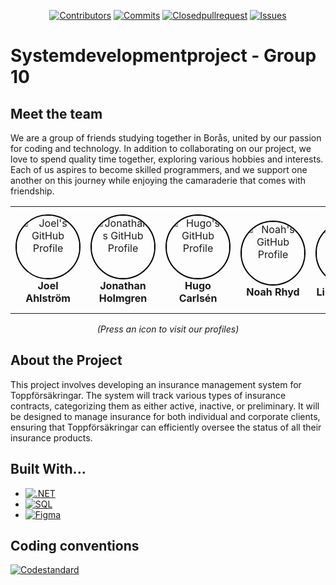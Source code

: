 <div align="center" margin=10px>
  
[![Contributors][contributors-shield]][contributors-url]
[![Commits][commits-shield]][commits-url]
[![Closedpullrequest][closedpullrequest-shield]][closedpullrequest-url]
[![Issues][issues-shield]][issues-url]

</div>
  
# Systemdevelopmentproject - Group 10


  
## Meet the team



We are a group of friends studying together in Borås, united by our passion for coding and technology. In addition to collaborating on our project, we love to spend quality time together, exploring various hobbies and interests. Each of us aspires to become skilled programmers, and we support one another on this journey while enjoying the camaraderie that comes with friendship. 

<div align="center">
<table>
  <tr>
    <td style="text-align: center;">
      <a href="https://github.com/Yodel99" target="_blank">
        <img src="https://github.com/Yodel99.png" alt="Joel's GitHub Profile" width="100" height="100" style="border-radius: 50%; border: 2px solid #000;" />
      </a>
      <br />
      <strong>Joel Ahlström</strong>
    </td>
    <td style="text-align: center;">
      <a href="https://github.com/JonathanHolmgren" target="_blank">
        <img src="https://github.com/JonathanHolmgren.png" alt="Jonathan's GitHub Profile" width="100" height="100" style="border-radius: 50%; border: 2px solid #000;" />
      </a>
      <br />
      <strong>Jonathan Holmgren</strong>
    </td>
    <td style="text-align: center;">
      <a href="https://github.com/hugocarlsen01" target="_blank">
        <img src="https://github.com/hugocarlsen01.png" alt="Hugo's GitHub Profile" width="100" height="100" style="border-radius: 50%; border: 2px solid #000;" />
      </a>
      <br />
      <strong>Hugo Carlsén</strong>
    </td>
    <td style="text-align: center;">
      <a href="https://github.com/Noahryhd1" target="_blank">
        <img src="https://github.com/Noahryhd1.png" alt="Noah's GitHub Profile" width="100" height="100" style="border-radius: 50%; border: 2px solid #000;" />
      </a>
      <br />
      <strong>Noah Rhyd</strong>
    </td>
    <td style="text-align: center;">
      <a href="https://github.com/LinusOlsson" target="_blank">
        <img src="https://github.com/LinusOlsson.png" alt="Linus's GitHub Profile" width="100" height="100" style="border-radius: 50%; border: 2px solid #000;" />
      </a>
      <br />
      <strong>Linus Olsson</strong>
    </td>
    <td style="text-align: center;">
      <a href="https://github.com/JakobWallared" target="_blank">
        <img src="https://github.com/JakobWallared.png" alt="Jakob's GitHub Profile" width="100" height="100" style="border-radius: 50%; border: 2px solid #000;" />
      </a>
      <br />
      <strong>Jakob Wallared Issa</strong>
    </td>
  </tr>
</table>






*(Press an icon to visit our profiles)*

</div>



  
## About the Project
This project involves developing an insurance management system for Toppförsäkringar. The system will track various types of insurance contracts, categorizing them as either active, inactive, or preliminary. It will be designed to manage insurance for both individual and corporate clients, ensuring that Toppförsäkringar can efficiently oversee the status of all their insurance products.


## Built With...

* [![.NET][.NET]][.NET-url]
* [![SQL][SQL]][.NET-url]
* [![Figma][Figma]][Figma-url]

## Coding conventions
[![Codestandard][Codestandard]][Codestandard-url]



<!-- MARKDOWN LINKS & IMAGES -->
<!-- https://www.markdownguide.org/basic-syntax/#reference-style-links -->
[contributors-shield]: https://img.shields.io/github/contributors/JonathanHolmgren/Systemutvecklingsprojekt
[contributors-url]: https://github.com/JonathanHolmgren/Systemutvecklingsprojekt/graphs/contributors
[commits-shield]: https://img.shields.io/github/commit-activity/t/JonathanHolmgren/Systemutvecklingsprojekt
[commits-url]: https://github.com/JonathanHolmgren/Systemutvecklingsprojekt/graphs/commit-activity
[issues-shield]:https://img.shields.io/github/issues/JonathanHolmgren/Systemutvecklingsprojekt
[issues-url]: https://github.com/JonathanHolmgren/Systemutvecklingsprojekt/issues
[closedpullrequest-shield]: https://img.shields.io/github/issues-pr-closed-raw/JonathanHolmgren/Systemutvecklingsprojekt
[closedpullrequest-url]: https://github.com/JonathanHolmgren/Systemutvecklingsprojekt/pulls?q=is%3Apr+is%3Aclosed
[.NET]: https://img.shields.io/badge/-C%23-purple?style=for-the-badge&logo=dotnet&logoSize=auto
[.NET-url]: https://dotnet.microsoft.com/en-us/
[SQL]: https://img.shields.io/badge/MSSQL-orange
[SQL-url]: https://azure.microsoft.com/en-us/products/azure-sql/database/?ef_id=_k_Cj0KCQjw3vO3BhCqARIsAEWblcDuNCCujJtqdREtVH7-HPsRRVkzzVpb6HDwpKxEiHub8DE4Oe30vOQaAj4WEALw_wcB_k_&OCID=AIDcmmtops7fz5_SEM__k_Cj0KCQjw3vO3BhCqARIsAEWblcDuNCCujJtqdREtVH7-HPsRRVkzzVpb6HDwpKxEiHub8DE4Oe30vOQaAj4WEALw_wcB_k_&gad_source=1&gclid=Cj0KCQjw3vO3BhCqARIsAEWblcDuNCCujJtqdREtVH7-HPsRRVkzzVpb6HDwpKxEiHub8DE4Oe30vOQaAj4WEALw_wcB
[Figma]:https://img.shields.io/badge/Figma-Green?style=for-the-badge&logo=figma
[Figma-url]: https://www.figma.com
[Codestandard]: https://img.shields.io/badge/Click%20here%20to%20see%20our%20code%20standard!-black?logo=gitbook&logoSize=auto
[Codestandard-url]: https://github.com/JonathanHolmgren/Systemutvecklingsprojekt/blob/main/C%23%20Coding%20Standards%20and%20Naming%20Conventions.md
